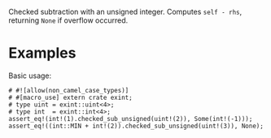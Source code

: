 Checked subtraction with an unsigned integer. Computes `self - rhs`,
returning `None` if overflow occurred.

# Examples

Basic usage:

```
# #![allow(non_camel_case_types)]
# #[macro_use] extern crate exint;
# type uint = exint::uint<4>;
# type int  = exint::int<4>;
assert_eq!(int!(1).checked_sub_unsigned(uint!(2)), Some(int!(-1)));
assert_eq!((int::MIN + int!(2)).checked_sub_unsigned(uint!(3)), None);
```
